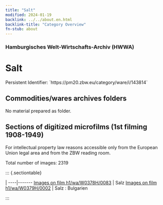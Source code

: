 ```yaml
---
title: "Salt"
modified: 2024-01-19
backlink: ../../about.en.html
backlink-title: "Category Overview"
fn-stub: about
---
```


### Hamburgisches Welt-Wirtschafts-Archiv (HWWA)

# Salt

<div class="hint">Persistent Identifier: `https://pm20.zbw.eu/category/ware/i/143814`</div>







## Commodities/wares archives folders





No material prepared as folder.



<a id="filmsections" />

## Sections of digitized microfilms (1st filming 1908-1949)

<p>For intellectual property law reasons accessible only from the European Union legal area and from the ZBW reading room.</p>



<p>Total number of images: 2319</p>




::: {.sectiontable}

 | 
----|-------
<a class="btn" href="https://pm20.zbw.eu/film/h1/wa/W0378H/0083" rel="nofollow">Images on film h1/wa/W0378H/0083</a> | Salz
<a class="btn" href="https://pm20.zbw.eu/film/h1/wa/W0379H/0002" rel="nofollow">Images on film h1/wa/W0379H/0002</a> | Salz : Bulgarien


:::
















